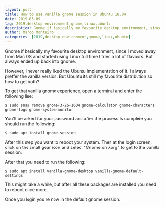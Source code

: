 ```yaml
---
layout: post
title: How to use vanilla gnome session in Ubuntu 18.04
date: 2019-03-09
tag: 2019,desktop environment,gnome,linux,ubuntu
description: Gnome if basically my favourite desktop environment, since I moved away from Mac OS and started using Linux full time I tried a lot of flavours. But always ended up
author: Marco Monteiro
categories: [2019,desktop environment,gnome,linux,ubuntu]
---
```


Gnome if basically my favourite desktop environment, since I moved away from Mac OS and started using Linux full time I tried a lot of flavours. But always ended up back into gnome.

However, I never really liked the Ubuntu implementation of it. I always preffer the vanilla version. But Ubuntu its still my favourite distribution so how to get both?

To get that vanilla gnome experience, open a terminal and enter the following line:

    $ sudo snap remove gnome-3-26-1604 gnome-calculator gnome-characters gnome-logs gnome-system-monitor

You'll be asked for your password and after the process is complete you should run the following:

    $ sudo apt install gnome-session

After this step you want to reboot your system. Then at the login screen, click on the small gear icon and select "Gnome on Xorg" to get to the vanilla session.

After that you need to run the following:

	$ sudo apt install vanilla-gnome-desktop vanilla-gnome-default-settings

This might take a while, but after all these packages are installed you need to reboot once more.

Once you login you're now in the default gnome session.
